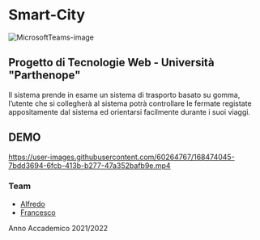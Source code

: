 # Smart-City

![MicrosoftTeams-image](https://user-images.githubusercontent.com/60264767/168469991-a715fa4e-cf13-4255-94ee-02608467e7eb.png)

## Progetto di Tecnologie Web  - Università "Parthenope"

Il sistema prende in esame un sistema di trasporto basato su gomma, l’utente che si collegherà al sistema potrà controllare le fermate registate appositamente dal sistema ed orientarsi facilmente durante i suoi viaggi.


## DEMO
https://user-images.githubusercontent.com/60264767/168474045-7bdd3694-6fcb-413b-b277-47a352bafb9e.mp4

### Team
- [Alfredo](https://github.com/mungowz)
- [Francesco](https://github.com/kekkokalko)


Anno Accademico 2021/2022

